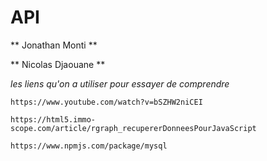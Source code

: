 # API

** Jonathan Monti ** 

** Nicolas Djaouane **

*les liens qu'on a utiliser pour essayer de comprendre*

```
https://www.youtube.com/watch?v=bSZHW2niCEI

https://html5.immo-scope.com/article/rgraph_recupererDonneesPourJavaScript

https://www.npmjs.com/package/mysql

```

